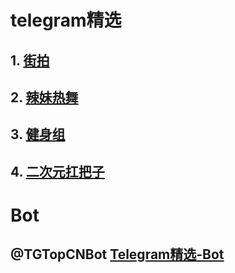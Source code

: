 # telegram精选

## 1. [街拍](https://t.me/streetshoot)

## 2. [辣妹热舞](https://t.me/EnjoyDances)

## 3. [健身组]( https://t.me/SportsBeauties)

## 4. [二次元扛把子](https://t.me/TopAcg)

# Bot

##  @TGTopCNBot [Telegram精选-Bot](https://t.me/TGTopCNBot)

